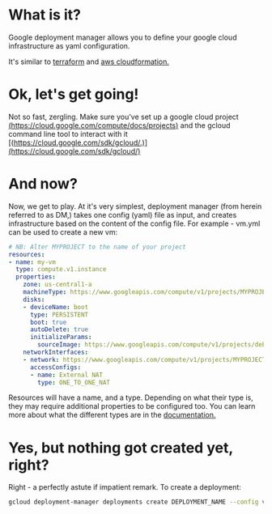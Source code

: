 # What is it?

Google deployment manager allows you to define your google cloud infrastructure
as yaml configuration.

It's similar to [terraform](https://www.terraform.io/) and 
[aws cloudformation.](https://aws.amazon.com/cloudformation/)

# Ok, let's get going!

Not so fast, zergling. Make sure you've set up a google cloud project 
[(https://cloud.google.com/compute/docs/projects)](https://cloud.google.com/compute/docs/projects) 
and the gcloud command line tool to interact with it 
[(https://cloud.google.com/sdk/gcloud/.)](https://cloud.google.com/sdk/gcloud/) 

# And now?

Now, we get to play. At it's very simplest, deployment manager (from herein
referred to as DM,) takes one config (yaml) file as input, and creates
infrastructure based on the content of the config file. For example - vm.yml can
be used to create a new vm:

```yaml
# NB: Alter MYPROJECT to the name of your project
resources:
- name: my-vm
  type: compute.v1.instance
  properties:
    zone: us-central1-a
    machineType: https://www.googleapis.com/compute/v1/projects/MYPROJECT/zones/us-central1-f/machineTypes/f1-micro
    disks:
    - deviceName: boot
      type: PERSISTENT
      boot: true
      autoDelete: true
      initializeParams:
        sourceImage: https://www.googleapis.com/compute/v1/projects/debian-cloud/global/images/family/debian-8
    networkInterfaces:
    - network: https://www.googleapis.com/compute/v1/projects/MYPROJECT/global/networks/default
      accessConfigs:
      - name: External NAT
        type: ONE_TO_ONE_NAT
```

Resources will have a name, and a type. Depending on what their type is, they
may require additional properties to be configured too. You can learn more about
what the different types are in the [documentation.](https://cloud.google.com/deployment-manager/docs/configuration/create-configuration-file#supported_resource_types_and_properties)

# Yes, but nothing got created yet, right?

Right - a perfectly astute if impatient remark. To create a deployment:

```bash
gcloud deployment-manager deployments create DEPLOYMENT_NAME --config vm.yml
```
